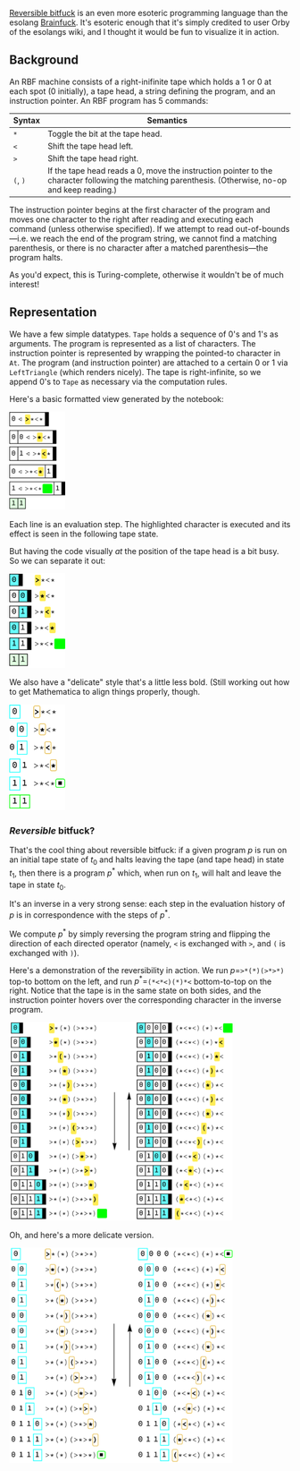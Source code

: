 [Reversible bitfuck](https://esolangs.org/wiki/Reversible_Bitfuck) is an even more esoteric programming language than the esolang [Brainfuck](https://en.wikipedia.org/wiki/Brainfuck). It's esoteric enough that it's simply credited to user Orby of the esolangs wiki, and I thought it would be fun to visualize it in action.

## Background

An RBF machine consists of a right-inifinite tape which holds a 1 or 0 at each spot (0 initially), a tape head, a string defining the program, and an instruction pointer. An RBF program has 5 commands:

| Syntax      | Semantics   |
| ----------- | ----------- |
| `*`   | Toggle the bit at the tape head.     |
| `<`   | Shift the tape head left. |
| `>`   | Shift the tape head right. |
| `(`, `)`   | If the tape head reads a 0, move the instruction pointer to the character following the matching parenthesis. (Otherwise, no-op and keep reading.) |

The instruction pointer begins at the first character of the program and moves one character to the right after reading and executing each command (unless otherwise specified). If we attempt to read out-of-bounds—i.e. we reach the end of the program string, we cannot find a matching parenthesis, or there is no character after a matched parenthesis—the program halts.

As you'd expect, this is Turing-complete, otherwise it wouldn't be of much interest!

## Representation

We have a few simple datatypes. `Tape` holds a sequence of 0's and 1's as arguments. The program is represented as a list of characters. The instruction pointer is represented by wrapping the pointed-to character in `At`. The program (and instruction pointer) are attached to a certain 0 or 1 via `LeftTriangle` (which renders nicely). The tape is right-infinite, so we append 0's to `Tape` as necessary via the computation rules.

Here's a basic formatted view generated by the notebook:

<img src="media/basic-trace.png" alt="A short RBF trace of running a simple program on an empty tape" width="100">

Each line is an evaluation step. The highlighted character is executed and its effect is seen in the following tape state.

But having the code visually *at* the position of the tape head is a bit busy. So we can separate it out:

<img src="media/basic-trace-separated.png" alt="A short RBF trace of running a simple program on an empty tape, but with the code in a separate column" width="100">

We also have a "delicate" style that's a little less bold. (Still working out how to get Mathematica to align things properly, though.

<img src="media/basic-trace-separated-delicate.png" alt="A short RBF trace of running a simple program on an empty tape, but with the code in a separate column and in a more delicate style" width="100">

### *Reversible* bitfuck?

That's the cool thing about reversible bitfuck: if a given program $p$ is run on an initial tape state of $t_0$ and halts leaving the tape (and tape head) in state $t_1$, then there is a program $p^*$ which, when run on $t_1$, will halt and leave the tape in state $t_0$.

It's an inverse in a very strong sense: each step in the evaluation history of $p$ is in correspondence with the steps of $p^*$.

We compute $p^*$ by simply reversing the program string and flipping the direction of each directed operator (namely, `<` is exchanged with `>`, and `(` is exchanged with `)`).

Here's a demonstration of the reversibility in action. We run $p=$`>*(*)(>*>*)` top-to bottom on the left, and run $p^*=$`(*<*<)(*)*<` bottom-to-top on the right. Notice that the tape is in the same state on both sides, and the instruction pointer hovers over the corresponding character in the inverse program.

<img src="media/reversed-trace.png" alt="The two traces described above. They match up line by line as described" width="400">

Oh, and here's a more delicate version.

<img src="media/reversed-trace-delicate.png" alt="The two traces described above. They match up line by line as described" width="400">

